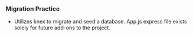 ### Migration Practice
* Utilizes knex to migrate and seed a database.  App.js express file exists solely for future add-ons to the project.
